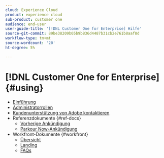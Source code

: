 ```yaml
---
cloud: Experience Cloud
product: experience cloud
sub-product: customer one
audience: end-user
user-guide-title: '[!DNL Customer One for Enterprise] Hilfe'
source-git-commit: 89be38209b05b9b836d4487b31cb2e761b8aaf8d
workflow-type: tm+mt
source-wordcount: '20'
ht-degree: 5%

---
```



# [!DNL Customer One for Enterprise] {#using}

+ [Einführung](home.md)
+ [Administratorrollen](admin-roles.md)
+ [Kundenunterstützung von Adobe kontaktieren](customer-care.md)
+ Referenzdokumente {#ref-docs}
   + [Vorherige Ankündigung](intro-customer-support.md)
   + [Parkour Now-Ankündigung](parkour-now.md)
+ Workfront-Dokumente {#workfront}
   + [Übersicht](overview.md)
   + [Landing](landing.md)
   + [FAQs](faq.md)

